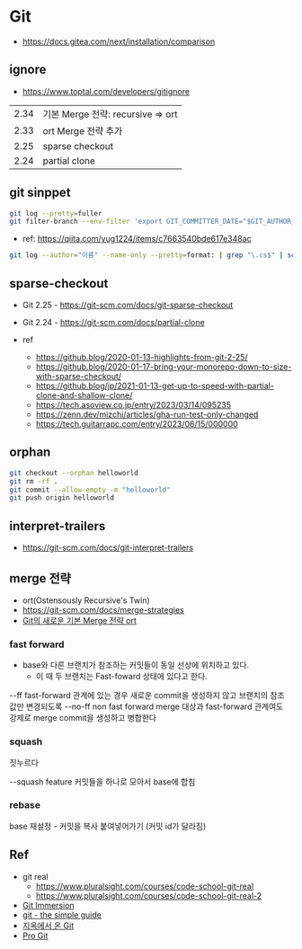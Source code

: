 # Git


- <https://docs.gitea.com/next/installation/comparison>

## ignore

- <https://www.toptal.com/developers/gitignore>


|      |                                   |
| ---- | --------------------------------- |
| 2.34 | 기본 Merge 전략: recursive => ort |
| 2.33 | ort Merge 전략 추가               |
| 2.25 | sparse checkout                   |
| 2.24 | partial clone                     |


## git sinppet

``` sh
git log --pretty=fuller
git filter-branch --env-filter 'export GIT_COMMITTER_DATE="$GIT_AUTHOR_DATE"'
```

- ref: <https://qiita.com/yug1224/items/c7663540bde617e348ac>


``` sh
git log --author="이름" --name-only --pretty=format: | grep "\.cs$" | sort | uniq > author.txt
```


## sparse-checkout

- Git 2.25 - <https://git-scm.com/docs/git-sparse-checkout>
- Git 2.24 - <https://git-scm.com/docs/partial-clone>

- ref
  - <https://github.blog/2020-01-13-highlights-from-git-2-25/>
  - <https://github.blog/2020-01-17-bring-your-monorepo-down-to-size-with-sparse-checkout/>
  - <https://github.blog/jp/2021-01-13-get-up-to-speed-with-partial-clone-and-shallow-clone/>
  - <https://tech.asoview.co.jp/entry/2023/03/14/095235>
  - <https://zenn.dev/mizchi/articles/gha-run-test-only-changed>
  - <https://tech.guitarrapc.com/entry/2023/06/15/000000>

## orphan

``` sh
git checkout --orphan helloworld
git rm -rf .
git commit --allow-empty -m "helloworld"
git push origin helloworld
```

## interpret-trailers

- <https://git-scm.com/docs/git-interpret-trailers>


## merge 전략

- ort(Ostensously Recursive's Twin)
- <https://git-scm.com/docs/merge-strategies>
- [Git의 새로운 기본 Merge 전략 ort](https://blog.outsider.ne.kr/1707)


### fast forward
- base와 다른 브랜치가 참조하는 커밋들이 동일 선상에 위치하고 있다.
  - 이 때 두 브랜치는 Fast-foward 상태에 있다고 한다.

--ff
fast-forward 관계에 있는 경우 새로운 commit을 생성하지 않고 브랜치의 참조 값만 변경되도록
--no-ff
non fast forward
merge 대상과 fast-forward 관계여도 강제로 merge commit을 생성하고 병합한다

### squash

짓누르다

--squash
feature 커밋들을 하나로 모아서 base에 합침

### rebase
base 재설정 - 커밋을 복사 붙여넣어가기 (커밋 id가 달라짐)

## Ref

- git real
  - <https://www.pluralsight.com/courses/code-school-git-real>
  - <https://www.pluralsight.com/courses/code-school-git-real-2>
- [Git Immersion](https://gitimmersion.com/index.html)
- [git - the simple guide](https://rogerdudler.github.io/git-guide/)
- [지옥에서 온 Git](https://opentutorials.org/course/2708)
- [Pro Git](https://git-scm.com/book/en/v2)